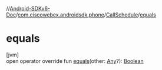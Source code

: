 //[Android-SDKv6-Doc](../../../index.md)/[com.ciscowebex.androidsdk.phone](../index.md)/[CallSchedule](index.md)/[equals](equals.md)

# equals

[jvm]\
open operator override fun [equals](equals.md)(other: [Any](https://kotlinlang.org/api/latest/jvm/stdlib/kotlin/-any/index.html)?): [Boolean](https://kotlinlang.org/api/latest/jvm/stdlib/kotlin/-boolean/index.html)
